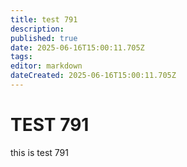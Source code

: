 ```yaml
---
title: test 791
description: 
published: true
date: 2025-06-16T15:00:11.705Z
tags: 
editor: markdown
dateCreated: 2025-06-16T15:00:11.705Z
---
```


# TEST 791
this is test 791
